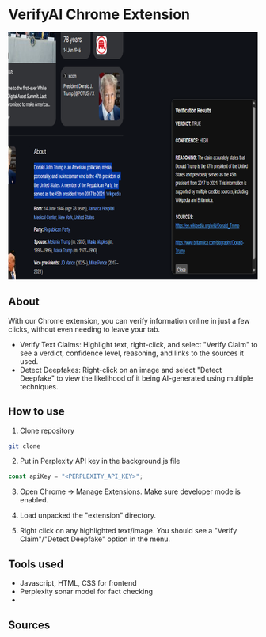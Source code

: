 # VerifyAI Chrome Extension
<img src="screenshot.png?raw=true" height="500" width="750" alt="sample"/>

## About
With our Chrome extension, you can verify information online in just a few clicks, without even needing to leave your tab.
* Verify Text Claims: Highlight text, right-click, and select "Verify Claim" to see a verdict, confidence level, reasoning, and links to the sources it used.
* Detect Deepfakes: Right-click on an image and select "Detect Deepfake" to view the likelihood of it being AI-generated using multiple techniques.

## How to use
1. Clone repository
``` bash
git clone
```

2. Put in Perplexity API key in the background.js file
``` javascript
const apiKey = "<PERPLEXITY_API_KEY>";
```

3. Open Chrome -> Manage Extensions. Make sure developer mode is enabled.
   
4. Load unpacked the "extension" directory.

5. Right click on any highlighted text/image. You should see a "Verify Claim"/"Detect Deepfake" option in the menu.

## Tools used
* Javascript, HTML, CSS for frontend
* Perplexity sonar model for fact checking
* 

## Sources
